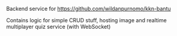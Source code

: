 Backend service for https://github.com/wildanpurnomo/kkn-bantu

Contains logic for simple CRUD stuff, hosting image and realtime multiplayer quiz service (with WebSocket)
